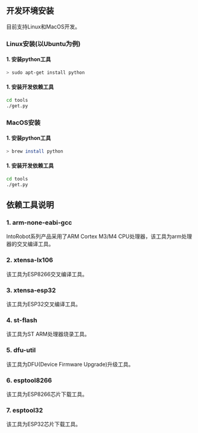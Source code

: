 
## 开发环境安装

目前支持Linux和MacOS开发。

### Linux安装(以Ubuntu为例)

#### 1. 安装python工具

```sh
> sudo apt-get install python
```

#### 1. 安装开发依赖工具

```sh
cd tools
./get.py
```

### MacOS安装

#### 1. 安装python工具

```sh
> brew install python
```

#### 1. 安装开发依赖工具

```sh
cd tools
./get.py
```

## 依赖工具说明

### 1. arm-none-eabi-gcc

IntoRobot系列产品采用了ARM Cortex M3/M4 CPU处理器，该工具为arm处理器的交叉编译工具。

### 2. xtensa-lx106

该工具为ESP8266交叉编译工具。

### 3. xtensa-esp32

该工具为ESP32交叉编译工具。

### 4. st-flash

该工具为ST ARM处理器烧录工具。

### 5. dfu-util

该工具为DFU(Device Firmware Upgrade)升级工具。

### 6. esptool8266

该工具为ESP8266芯片下载工具。

### 7. esptool32

该工具为ESP32芯片下载工具。
